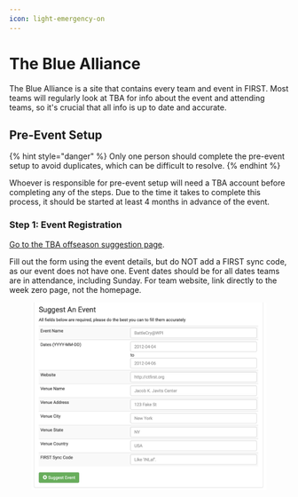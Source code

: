 ```yaml
---
icon: light-emergency-on
---
```


# The Blue Alliance

The Blue Alliance is a site that contains every team and event in FIRST. Most teams will regularly look at TBA for info about the event and attending teams, so it's crucial that all info is up to date and accurate.

## Pre-Event Setup

{% hint style="danger" %}
Only one person should complete the pre-event setup to avoid duplicates, which can be difficult to resolve.
{% endhint %}

Whoever is responsible for pre-event setup will need a TBA account before completing any of the steps. Due to the time it takes to complete this process, it should be started at least 4 months in advance of the event.

### Step 1: Event Registration

[Go to the TBA offseason suggestion page](https://www.thebluealliance.com/suggest/offseason).

Fill out the form using the event details, but do NOT add a FIRST sync code, as our event does not have one. Event dates should be for all dates teams are in attendance, including Sunday. For team website, link directly to the week zero page, not the homepage.

<figure><img src="../../.gitbook/assets/Screenshot 2024-09-21 at 16.35.22.png" alt="" width="563"><figcaption></figcaption></figure>

